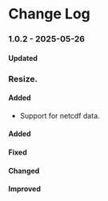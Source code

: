# Change Log

### 1.0.2 - 2025-05-26

#### Updated

### Resize.

#### Added

- Support for netcdf data.

#### Added

#### Fixed

#### Changed

#### Improved
